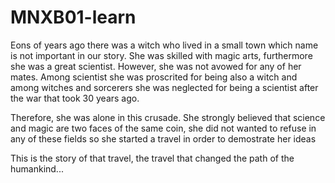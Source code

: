# MNXB01-learn

Eons of years ago there was a witch who lived in a small town which name is not important in our story. She was skilled with magic arts, furthermore she was a great scientist. However, she was not avowed for any of her mates. Among scientist she was proscrited for being also a witch and among witches and sorcerers she was neglected for being a scientist after the war that took 30 years ago.

Therefore, she was alone in this crusade. She strongly believed that science and magic are two faces of the same coin, she did not wanted to refuse in any of these fields so she started a travel in order to demostrate her ideas 

This is the story of that travel, the travel that changed the path of the humankind...
